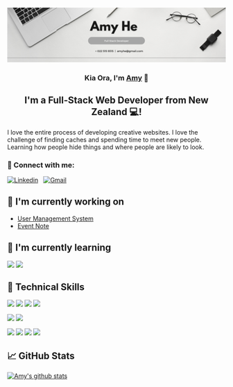<p align="center">
  <img src="./banner.png" alt="my banner">
</p>

<h3 align="center">
Kia Ora, I'm <a href="https://amyhe1995.github.io/">Amy</a> 👋
</h3>

<h2 align="center">
I'm a Full-Stack Web Developer from New Zealand 💻!
</h2>

I love the entire process of developing creative websites. I love the challenge of finding caches and spending time to meet new people. Learning how people hide things and where people are likely to look.

### 🤝 Connect with me:

[![Linkedin](https://img.shields.io/badge/-LinkedIn-blue?style=flat&logo=Linkedin&logoColor=white)](https://www.linkedin.com/in/amyhe1995/) &nbsp;
[![Gmail](https://img.shields.io/badge/-Gmail-c14438?style=flat&logo=Gmail&logoColor=white)](mailto:amyhe1995@gmail.com)

## 🔭 I'm currently working on
- <a href="https://github.com/amyhe1995/user-management-system">User Management System</a>
- <a href="https://github.com/amyhe1995/Event-Notes-handlebar-and-express">Event Note</a>

## 🌱 I'm currently learning

![](https://img.shields.io/badge/Code-Redux-informational?style=flat&logo=Redux&color=764ABC)
![](https://img.shields.io/badge/Code-PostgreSQL-informational?style=flat&logo=PostgreSQL&color=336791)

## 💼 Technical Skills

![](https://img.shields.io/badge/Code-React-informational?style=flat&logo=react&color=61DAFB)
![](https://img.shields.io/badge/Code-JavaScript-informational?style=flat&logo=JavaScript&color=F7DF1E)
![](https://img.shields.io/badge/Code-HTML5-informational?style=flat&logo=HTML5&color=E34F26)
![](https://img.shields.io/badge/Code-SQLite-informational?style=flat&logo=SQLite&color=003B57)
</br>

![](https://img.shields.io/badge/Style-Bootstrap-informational?style=flat&logo=Bootstrap&color=7952B3)
![](https://img.shields.io/badge/Style-CSS3-informational?style=flat&logo=CSS3&color=1572B6)
</br>

![](https://img.shields.io/badge/Tools-NPM-informational?style=flat&logo=NPM&color=CB3837)
![](https://img.shields.io/badge/Tools-Heroku-informational?style=flat&logo=Heroku&color=430098)
![](https://img.shields.io/badge/Tools-Git-informational?style=flat&logo=Git&color=F05032)
![](https://img.shields.io/badge/Tools-GitHub-informational?style=flat&logo=GitHub&color=181717)

## 📈 GitHub Stats

[![Amy's github stats](https://github-readme-stats.vercel.app/api?username=amyhe1995)](https://github.com/amyhe1995/)

<!---
amyhe1995/amyhe1995 is a ✨ special ✨ repository because its `README.md` (this file) appears on your GitHub profile.
You can click the Preview link to take a look at your changes.
--->
